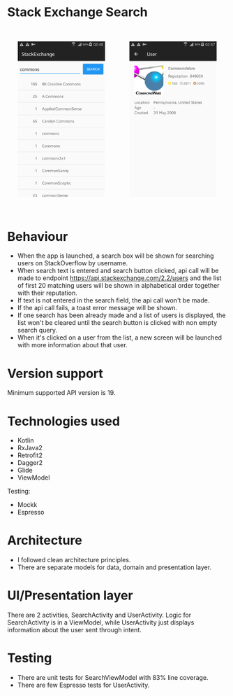 # Stack Exchange Search

<br/>
<p align="center">
    <img src="images/search_screen.png" width="200">
    &nbsp;&nbsp;&nbsp;&nbsp;&nbsp;&nbsp;&nbsp;&nbsp;&nbsp;&nbsp;&nbsp;&nbsp;
    <img src="images/user_screen.png" width="200">
</p>
<br/>

# Behaviour
- When the app is launched, a search box will be shown for searching users on StackOverflow by username.
- When search text is entered and search button clicked, api call will be made to endpoint https://api.stackexchange.com/2.2/users
and the list of first 20 matching users will be shown in alphabetical order together with their reputation.
- If text is not entered in the search field, the api call won't be made.
- If the api call fails, a toast error message will be shown.
- If one search has been already made and a list of users is displayed, the list won't be cleared until the search button is clicked with
non empty search query.
- When it's clicked on a user from the list, a new screen will be launched with more information about that user.

# Version support
Minimum supported API version is 19.

# Technologies used
- Kotlin
- RxJava2
- Retrofit2
- Dagger2
- Glide
- ViewModel

Testing:
- Mockk
- Espresso

# Architecture
- I followed clean architecture principles.
- There are separate models for data, domain and presentation layer.

# UI/Presentation layer
There are 2 activities, SearchActivity and UserActivity.
Logic for SearchActivity is in a ViewModel, while UserActivity just displays information about the user sent through intent.

# Testing
- There are unit tests for SearchViewModel with 83% line coverage.
- There are few Espresso tests for UserActivity.
